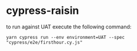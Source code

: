 # cypress-raisin

to run against UAT execute the following command:
```
yarn cypress run --env environment=UAT --spec "cypress/e2e/firsthour.cy.js"
```

